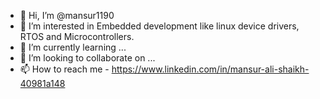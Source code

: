 - 👋 Hi, I’m @mansur1190
- 👀 I’m interested in Embedded development like linux device drivers, RTOS and Microcontrollers.
- 🌱 I’m currently learning ...
- 💞️ I’m looking to collaborate on ...
- 📫 How to reach me - https://www.linkedin.com/in/mansur-ali-shaikh-40981a148

<!---
mansur1190/mansur1190 is a ✨ special ✨ repository because its `README.md` (this file) appears on your GitHub profile.
You can click the Preview link to take a look at your changes.
--->
